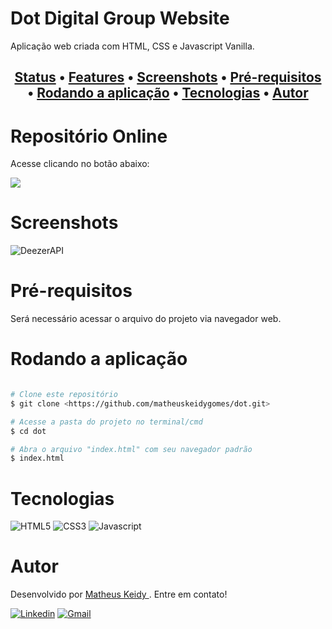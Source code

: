 # Dot Digital Group Website

Aplicação web criada com HTML, CSS e Javascript Vanilla.  

<h2 align="center">
 <a href="#Status">Status</a> •
 <a href="#Features">Features</a> •
 <a href="#Screenshots">Screenshots</a> • 
 <a href="#Pré-requisitos">Pré-requisitos</a> • 
 <a href="#Rodando-a-aplicação">Rodando a aplicação</a> • 
 <a href="#Tecnologias">Tecnologias</a> • 
 <a href="#Autor">Autor </a>
</h2>

# Repositório Online

Acesse clicando no botão abaixo:   
  
<a href=""> 
    <img src="https://img.shields.io/badge/Heroku-430098?style=for-the-badge&logo=heroku&logoColor=white"/> 
</a>

# Screenshots

![DeezerAPI](https://user-images.githubusercontent.com/74063350/157446144-b2197b00-75ff-4da1-a461-afaa13ef7aa5.png)

# Pré-requisitos

Será necessário acessar o arquivo do projeto via navegador web.

# Rodando a aplicação

```bash

# Clone este repositório
$ git clone <https://github.com/matheuskeidygomes/dot.git>

# Acesse a pasta do projeto no terminal/cmd
$ cd dot

# Abra o arquivo "index.html" com seu navegador padrão
$ index.html

```

# Tecnologias 

![HTML5](https://img.shields.io/badge/HTML5-E34F26?style=for-the-badge&logo=html5&logoColor=white)
![CSS3](https://img.shields.io/badge/CSS3-1572B6?style=for-the-badge&logo=css3&logoColor=white)
![Javascript](https://img.shields.io/badge/JavaScript-F7DF1E?style=for-the-badge&logo=javascript&logoColor=black)

# Autor

Desenvolvido por <a href="https://github.com/matheuskeidygomes"> Matheus Keidy </a>. Entre em contato!  
  
[![Linkedin](https://img.shields.io/badge/LinkedIn-0077B5?style=for-the-badge&logo=linkedin&logoColor=white)](https://www.linkedin.com/in/matheus-keidy-7b9886190/)
[![Gmail](https://img.shields.io/badge/Gmail-D14836?style=for-the-badge&logo=gmail&logoColor=white)](mailto:matheuskeidygomes@gmail.com)







